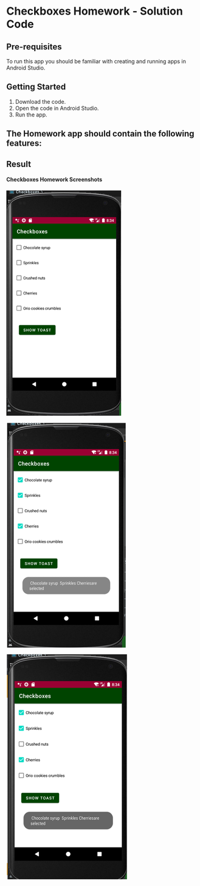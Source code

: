 # Checkboxes Homework - Solution Code


## Pre-requisites
To run this app you should be familiar with creating and running apps in Android Studio.

## Getting Started

1. Download the code.
2. Open the code in Android Studio.
3. Run the app.

## The Homework app should contain the following features:


## Result

#### Checkboxes Homework Screenshots

![](CheckboxesHomework1.png)


![](CheckboxesHomework2.png)


![](CheckboxesHomework3.png)
